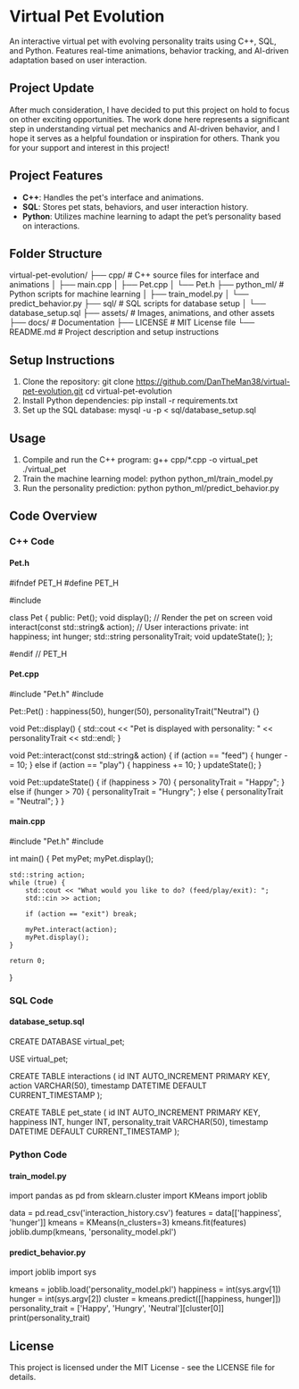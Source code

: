 # Virtual Pet Evolution

An interactive virtual pet with evolving personality traits using C++, SQL, and Python. Features real-time animations, behavior tracking, and AI-driven adaptation based on user interaction.

## Project Update
After much consideration, I have decided to put this project on hold to focus on other exciting opportunities. The work done here represents a significant step in understanding virtual pet mechanics and AI-driven behavior, and I hope it serves as a helpful foundation or inspiration for others. Thank you for your support and interest in this project!

## Project Features
- **C++**: Handles the pet's interface and animations.
- **SQL**: Stores pet stats, behaviors, and user interaction history.
- **Python**: Utilizes machine learning to adapt the pet’s personality based on interactions.

## Folder Structure
virtual-pet-evolution/
├── cpp/                   # C++ source files for interface and animations
│   ├── main.cpp
│   ├── Pet.cpp
│   └── Pet.h
├── python_ml/             # Python scripts for machine learning
│   ├── train_model.py
│   └── predict_behavior.py
├── sql/                   # SQL scripts for database setup
│   └── database_setup.sql
├── assets/                # Images, animations, and other assets
├── docs/                  # Documentation
├── LICENSE                # MIT License file
└── README.md              # Project description and setup instructions

## Setup Instructions
1. Clone the repository:
   git clone https://github.com/DanTheMan38/virtual-pet-evolution.git
   cd virtual-pet-evolution
2. Install Python dependencies:
   pip install -r requirements.txt
3. Set up the SQL database:
   mysql -u <username> -p < sql/database_setup.sql

## Usage
1. Compile and run the C++ program:
   g++ cpp/*.cpp -o virtual_pet
   ./virtual_pet
2. Train the machine learning model:
   python python_ml/train_model.py
3. Run the personality prediction:
   python python_ml/predict_behavior.py <happiness> <hunger>

## Code Overview

### C++ Code

#### Pet.h
#ifndef PET_H
#define PET_H

#include <string>

class Pet {
public:
    Pet();
    void display();  // Render the pet on screen
    void interact(const std::string& action);  // User interactions
private:
    int happiness;
    int hunger;
    std::string personalityTrait;
    void updateState();
};

#endif // PET_H

#### Pet.cpp
#include "Pet.h"
#include <iostream>

Pet::Pet() : happiness(50), hunger(50), personalityTrait("Neutral") {}

void Pet::display() {
    std::cout << "Pet is displayed with personality: " << personalityTrait << std::endl;
}

void Pet::interact(const std::string& action) {
    if (action == "feed") {
        hunger -= 10;
    } else if (action == "play") {
        happiness += 10;
    }
    updateState();
}

void Pet::updateState() {
    if (happiness > 70) {
        personalityTrait = "Happy";
    } else if (hunger > 70) {
        personalityTrait = "Hungry";
    } else {
        personalityTrait = "Neutral";
    }
}

#### main.cpp
#include "Pet.h"
#include <iostream>

int main() {
    Pet myPet;
    myPet.display();

    std::string action;
    while (true) {
        std::cout << "What would you like to do? (feed/play/exit): ";
        std::cin >> action;

        if (action == "exit") break;

        myPet.interact(action);
        myPet.display();
    }

    return 0;
}

### SQL Code

#### database_setup.sql
CREATE DATABASE virtual_pet;

USE virtual_pet;

CREATE TABLE interactions (
    id INT AUTO_INCREMENT PRIMARY KEY,
    action VARCHAR(50),
    timestamp DATETIME DEFAULT CURRENT_TIMESTAMP
);

CREATE TABLE pet_state (
    id INT AUTO_INCREMENT PRIMARY KEY,
    happiness INT,
    hunger INT,
    personality_trait VARCHAR(50),
    timestamp DATETIME DEFAULT CURRENT_TIMESTAMP
);

### Python Code

#### train_model.py
import pandas as pd
from sklearn.cluster import KMeans
import joblib

data = pd.read_csv('interaction_history.csv')
features = data[['happiness', 'hunger']]
kmeans = KMeans(n_clusters=3)
kmeans.fit(features)
joblib.dump(kmeans, 'personality_model.pkl')

#### predict_behavior.py
import joblib
import sys

kmeans = joblib.load('personality_model.pkl')
happiness = int(sys.argv[1])
hunger = int(sys.argv[2])
cluster = kmeans.predict([[happiness, hunger]])
personality_trait = ['Happy', 'Hungry', 'Neutral'][cluster[0]]
print(personality_trait)

## License
This project is licensed under the MIT License - see the LICENSE file for details.